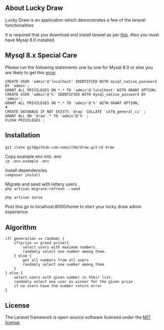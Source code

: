 ## About Lucky Draw

Lucky Draw is an application which demonstrates a few of the laravel functionalities

It is required that you download and install laravel as per [this](https://laravel.com/docs/6.x). Also you must have Mysql 8.0 installed.

## Mysql 8.x Special Care
Please run the following statements one by one for Mysql 8.0 or else you are likely to get this [error](https://ma.ttias.be/mysql-8-laravel-the-server-requested-authentication-method-unknown-to-the-client/)
```
CREATE USER 'admin'@'localhost' IDENTIFIED WITH mysql_native_password BY 'admin';
GRANT ALL PRIVILEGES ON *.* TO 'admin'@'localhost' WITH GRANT OPTION;
CREATE USER 'admin'@'%' IDENTIFIED WITH mysql_native_password BY 'admin';
GRANT ALL PRIVILEGES ON *.* TO 'admin'@'%' WITH GRANT OPTION;
#
CREATE DATABASE IF NOT EXISTS `draw` COLLATE 'utf8_general_ci' ;
GRANT ALL ON `draw`.* TO 'admin'@'%' ;
FLUSH PRIVILEGES ;
```

## Installation
`git clone git@github.com:somiithm/draw.git`
`cd draw`

Copy example env into .env<br/>
`cp .env.example .env`

Install dependencies<br/>
`composer install`

Migrate and seed with lottery users<br/>
`php artisan migrate:refresh --seed`

`php artisan serve`

Post this go to localhost:8000/home to start your lucky draw admin experience

## Algorithm
```
if( generation == random) {
    if(prize == grand prize){
        select users with maximum numbers.
        randomly select one number among them.
    } else {
        get all numbers from all users
        randomly select one number among them
    }
} else {
    select users with given number in their list.
    randomly select one user as winner for the given prize
    if no users have the number return error
}
```

## License

The Laravel framework is open-source software licensed under the [MIT license](https://opensource.org/licenses/MIT).

